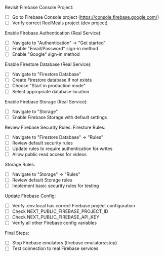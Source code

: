 Revisit Firebase Console Project:

- [ ] Go to Firebase Console project (https://console.firebase.google.com/)
- [ ] Verify correct ReelMeals project (dev project)

Enable Firebase Authentication (Real Service):

- [ ] Navigate to "Authentication" -> "Get started"
- [ ] Enable "Email/Password" sign-in method
- [ ] Enable "Google" sign-in method

Enable Firestore Database (Real Service):

- [ ] Navigate to "Firestore Database"
- [ ] Create Firestore database if not exists
- [ ] Choose "Start in production mode"
- [ ] Select appropriate database location

Enable Firebase Storage (Real Service):

- [ ] Navigate to "Storage"
- [ ] Enable Firebase Storage with default settings

Review Firebase Security Rules:
Firestore Rules:

- [ ] Navigate to "Firestore Database" -> "Rules"
- [ ] Review default security rules
- [ ] Update rules to require authentication for writes
- [ ] Allow public read access for videos

Storage Rules:

- [ ] Navigate to "Storage" -> "Rules"
- [ ] Review default Storage rules
- [ ] Implement basic security rules for testing

Update Firebase Config:

- [ ] Verify .env.local has correct Firebase project configuration
- [ ] Check NEXT_PUBLIC_FIREBASE_PROJECT_ID
- [ ] Check NEXT_PUBLIC_FIREBASE_API_KEY
- [ ] Verify all other Firebase config variables

Final Steps:

- [ ] Stop Firebase emulators (firebase emulators:stop)
- [ ] Test connection to real Firebase services
